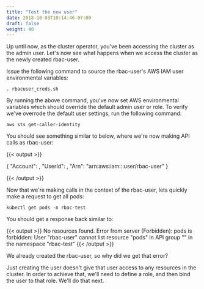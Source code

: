 ```yaml
---
title: "Test the new user"
date: 2018-10-03T10:14:46-07:00
draft: false
weight: 40
---
```


Up until now, as the cluster operator, you've been accessing the cluster as the admin user.  Let's now see what happens when we access the cluster as the newly created rbac-user.

Issue the following command to source the rbac-user's AWS IAM user environmental variables:

```
. rbacuser_creds.sh
```
By running the above command, you've now set AWS environmental variables which should override the default admin user or role.  To verify we've overrode the default user settings, run the following command:

```
aws sts get-caller-identity
```

You should see something similar to below, where we're now making API calls as rbac-user:

{{< output >}}

{
"Account": <AWS Account ID>,
"UserId": <AWS User ID>,
"Arn": "arn:aws:iam::<AWS Account ID>:user/rbac-user"
}

{{< /output >}}

Now that we're making calls in the context of the rbac-user, lets quickly make a request to get all pods:

```
kubectl get pods -n rbac-test
```

You should get a response back similar to:

{{< output >}}
No resources found.  Error from server (Forbidden): pods is forbidden: User "rbac-user" cannot list resource "pods" in API group "" in the namespace "rbac-test"
{{< /output >}}

We already created the rbac-user, so why did we get that error?  

Just creating the user doesn't give that user access to any resources in the cluster.  In order to achieve that, we'll need to define a role, and then bind the user to that role.  We'll do that next.
